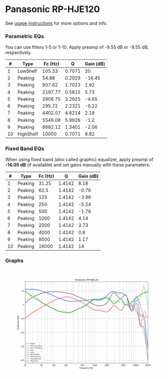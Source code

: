 # Panasonic RP-HJE120
See [usage instructions](https://github.com/jaakkopasanen/AutoEq#usage) for more options and info.

### Parametric EQs
You can use filters 1-5 or 1-10. Apply preamp of -9.55 dB or -9.55 dB, respectively.

|   # | Type      |   Fc (Hz) |      Q |   Gain (dB) |
|-----|-----------|-----------|--------|-------------|
|   1 | LowShelf  |    105.33 | 0.7071 |       20    |
|   2 | Peaking   |     54.88 | 0.2929 |      -16.45 |
|   3 | Peaking   |    907.62 | 1.7023 |        1.92 |
|   4 | Peaking   |   2197.77 | 0.5815 |        5.73 |
|   5 | Peaking   |   2908.75 | 3.2925 |       -4.65 |
|   6 | Peaking   |    295.72 | 2.2321 |       -0.22 |
|   7 | Peaking   |   4402.07 | 4.6214 |        2.19 |
|   8 | Peaking   |   5548.08 | 5.9926 |       -1.2  |
|   9 | Peaking   |   6682.12 | 1.3401 |       -2.06 |
|  10 | HighShelf |  10000    | 0.7071 |        8.82 |

### Fixed Band EQs
When using fixed band (also called graphic) equalizer, apply preamp of **-14.05 dB** (if available) and set gains manually with these parameters.

|   # | Type    |   Fc (Hz) |      Q |   Gain (dB) |
|-----|---------|-----------|--------|-------------|
|   1 | Peaking |     31.25 | 1.4142 |        8.18 |
|   2 | Peaking |     62.5  | 1.4142 |       -0.76 |
|   3 | Peaking |    125    | 1.4142 |       -3.96 |
|   4 | Peaking |    250    | 1.4142 |       -5.24 |
|   5 | Peaking |    500    | 1.4142 |       -1.78 |
|   6 | Peaking |   1000    | 1.4142 |        4.14 |
|   7 | Peaking |   2000    | 1.4142 |        3.73 |
|   8 | Peaking |   4000    | 1.4142 |        0.8  |
|   9 | Peaking |   8000    | 1.4142 |        1.17 |
|  10 | Peaking |  16000    | 1.4142 |       14    |

### Graphs
![](./Panasonic%20RP-HJE120.png)

